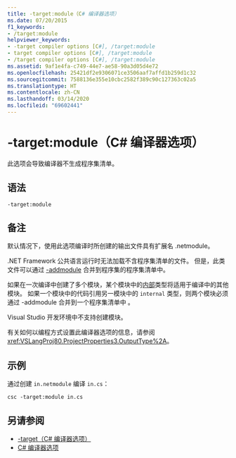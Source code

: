 ```yaml
---
title: -target:module（C# 编译器选项）
ms.date: 07/20/2015
f1_keywords:
- /target:module
helpviewer_keywords:
- -target compiler options [C#], /target:module
- target compiler options [C#], /target:module
- /target compiler options [C#], /target:module
ms.assetid: 9af1e4fa-c749-44e7-ae58-90a3d05d4e72
ms.openlocfilehash: 25421df2e9306071ce3506aaf7affd1b259d1c32
ms.sourcegitcommit: 7588136e355e10cbc2582f389c90c127363c02a5
ms.translationtype: HT
ms.contentlocale: zh-CN
ms.lasthandoff: 03/14/2020
ms.locfileid: "69602441"
---
```

# <a name="-targetmodule-c-compiler-options"></a>-target:module（C# 编译器选项）
此选项会导致编译器不生成程序集清单。  
  
## <a name="syntax"></a>语法  
  
```console  
-target:module  
```  
  
## <a name="remarks"></a>备注  
 默认情况下，使用此选项编译时所创建的输出文件具有扩展名 .netmodule。  
  
 .NET Framework 公共语言运行时无法加载不含程序集清单的文件。 但是，此类文件可以通过 [-addmodule](./addmodule-compiler-option.md) 合并到程序集的程序集清单中。  
  
 如果在一次编译中创建了多个模块，某个模块中的[内部](../keywords/internal.md)类型将适用于编译中的其他模块。 如果一个模块中的代码引用另一模块中的 `internal` 类型，则两个模块必须通过 -addmodule 合并到一个程序集清单中  。  
  
 Visual Studio 开发环境中不支持创建模块。  
  
 有关如何以编程方式设置此编译器选项的信息，请参阅 <xref:VSLangProj80.ProjectProperties3.OutputType%2A>。  
  
## <a name="example"></a>示例  
 通过创建 `in.netmodule` 编译 `in.cs`：  
  
```console  
csc -target:module in.cs  
```  
  
## <a name="see-also"></a>另请参阅

- [-target（C# 编译器选项）](./target-compiler-option.md)
- [C# 编译器选项](./index.md)
